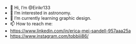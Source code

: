 - 👋 Hi, I’m @Eirikr133
- 👀 I’m interested in astronomy.
- 🌱 I’m currently learning graphic design.
- 📫 How to reach me:
- https://www.linkedin.com/in/erica-mei-sandell-957aaa25a
- https://www.instagram.com/tobbiii86/
<!---
Eirikr133/Eirikr133 is a ✨ special ✨ repository because its `README.md` (this file) appears on your GitHub profile.
You can click the Preview link to take a look at your changes.
--->
